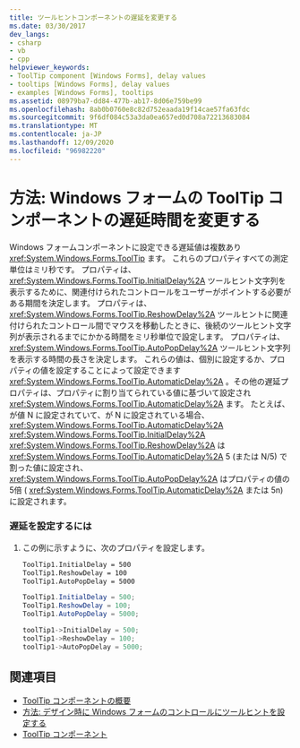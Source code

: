 ```yaml
---
title: ツールヒントコンポーネントの遅延を変更する
ms.date: 03/30/2017
dev_langs:
- csharp
- vb
- cpp
helpviewer_keywords:
- ToolTip component [Windows Forms], delay values
- tooltips [Windows Forms], delay values
- examples [Windows Forms], tooltips
ms.assetid: 08979ba7-dd84-477b-ab17-8d06e759be99
ms.openlocfilehash: 8ab0b0760e8c82d752eaada19f14cae57fa63fdc
ms.sourcegitcommit: 9f6df084c53a3da0ea657ed0d708a72213683084
ms.translationtype: MT
ms.contentlocale: ja-JP
ms.lasthandoff: 12/09/2020
ms.locfileid: "96982220"
---
```

# <a name="how-to-change-the-delay-of-the-windows-forms-tooltip-component"></a>方法: Windows フォームの ToolTip コンポーネントの遅延時間を変更する
Windows フォームコンポーネントに設定できる遅延値は複数あり <xref:System.Windows.Forms.ToolTip> ます。 これらのプロパティすべての測定単位はミリ秒です。 プロパティは、 <xref:System.Windows.Forms.ToolTip.InitialDelay%2A> ツールヒント文字列を表示するために、関連付けられたコントロールをユーザーがポイントする必要がある期間を決定します。 プロパティは、 <xref:System.Windows.Forms.ToolTip.ReshowDelay%2A> ツールヒントに関連付けられたコントロール間でマウスを移動したときに、後続のツールヒント文字列が表示されるまでにかかる時間をミリ秒単位で設定します。 プロパティは、 <xref:System.Windows.Forms.ToolTip.AutoPopDelay%2A> ツールヒント文字列を表示する時間の長さを決定します。 これらの値は、個別に設定するか、プロパティの値を設定することによって設定できます <xref:System.Windows.Forms.ToolTip.AutomaticDelay%2A> 。その他の遅延プロパティは、プロパティに割り当てられている値に基づいて設定され <xref:System.Windows.Forms.ToolTip.AutomaticDelay%2A> ます。 たとえば、が値 N に設定されていて、が N に設定されている場合、 <xref:System.Windows.Forms.ToolTip.AutomaticDelay%2A> <xref:System.Windows.Forms.ToolTip.InitialDelay%2A> <xref:System.Windows.Forms.ToolTip.ReshowDelay%2A> は <xref:System.Windows.Forms.ToolTip.AutomaticDelay%2A> 5 (または N/5) で割った値に設定され、 <xref:System.Windows.Forms.ToolTip.AutoPopDelay%2A> はプロパティの値の5倍 ( <xref:System.Windows.Forms.ToolTip.AutomaticDelay%2A> または 5n) に設定されます。  
  
### <a name="to-set-the-delay"></a>遅延を設定するには  
  
1. この例に示すように、次のプロパティを設定します。  
  
    ```vb  
    ToolTip1.InitialDelay = 500  
    ToolTip1.ReshowDelay = 100  
    ToolTip1.AutoPopDelay = 5000  
    ```  
  
    ```csharp  
    ToolTip1.InitialDelay = 500;  
    ToolTip1.ReshowDelay = 100;  
    ToolTip1.AutoPopDelay = 5000;  
    ```  
  
    ```cpp  
    toolTip1->InitialDelay = 500;  
    toolTip1->ReshowDelay = 100;  
    toolTip1->AutoPopDelay = 5000;  
    ```  
  
## <a name="see-also"></a>関連項目

- [ToolTip コンポーネントの概要](tooltip-component-overview-windows-forms.md)
- [方法: デザイン時に Windows フォームのコントロールにツールヒントを設定する](how-to-set-tooltips-for-controls-on-a-windows-form-at-design-time.md)
- [ToolTip コンポーネント](tooltip-component-windows-forms.md)
